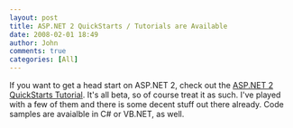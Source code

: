 ```yaml
---
layout: post
title: ASP.NET 2 QuickStarts / Tutorials are Available
date: 2008-02-01 18:49
author: John
comments: true
categories: [All]
---
```

If you want to get a head start on ASP.NET 2, check out the <A href="http://beta.asp.net/QUICKSTART/aspnet/default.aspx">ASP.NET 2 QuickStarts Tutorial</A>. It's all beta, so of course treat it as such.&nbsp;I've played with a few of them and there is some decent stuff out there already. Code samples are avaialble in C# or VB.NET, as well.

